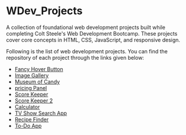 # WDev_Projects
A collection of foundational web development projects built while completing Colt Steele's Web Development Bootcamp. These projects cover core concepts in HTML, CSS, JavaScript, and responsive design.

Following is the list of  web development projects. You can find the repository of each project through the links given below:

- [Fancy Hover Button](https://adeeba653.github.io/Hover-Button/)
- [Image Gallery](https://adeeba653.github.io/Image-Gallery/)
- [Museum of Candy](https://adeeba653.github.io/Museum-of-Candy/)
- [pricing Panel](https://adeeba653.github.io/Pricing-Panel/)
- [Score Keeper](https://adeeba653.github.io/Score_Keeper/)
- [Score Keeper 2](https://adeeba653.github.io/ScoreKeeper/)
- [Calculator](https://adeeba653.github.io/Calculator/)
- [TV Show Search App](https://adeeba653.github.io/tvShowSearch/)
- [Recipe Finder](https://adeeba653.github.io/Recipe-Finder/)
- [To-Do App](https://adeeba653.github.io/To-Do-App/)
   
